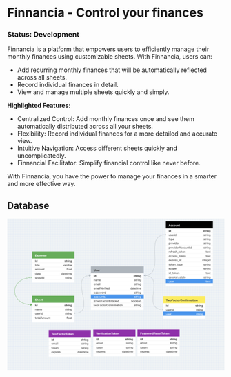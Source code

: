 # Finnancia - Control your finances

### Status: Development

Finnancia is a platform that empowers users to efficiently manage their monthly finances using customizable sheets. With Finnancia, users can:

-   Add recurring monthly finances that will be automatically reflected across all sheets.
-   Record individual finances in detail.
-   View and manage multiple sheets quickly and simply.

**Highlighted Features:**

-   Centralized Control: Add monthly finances once and see them automatically distributed across all your sheets.
-   Flexibility: Record individual finances for a more detailed and accurate view.
-   Intuitive Navigation: Access different sheets quickly and uncomplicatedly.
-   Finnancial Facilitator: Simplify financial control like never before.

With Finnancia, you have the power to manage your finances in a smarter and more effective way.

## Database

![image.png](./assets/image.png)
